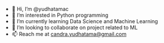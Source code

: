 - 👋 Hi, I’m @yudhatamac
- 👀 I’m interested in Python programming
- 🌱 I’m currently learning Data Science and Machine Learning
- 💞️ I’m looking to collaborate on project related to ML
- 📫 Reach me at candra.yudhatama@gmail.com

<!---
yudhatamac/yudhatamac is a ✨ special ✨ repository because its `README.md` (this file) appears on your GitHub profile.
You can click the Preview link to take a look at your changes.
--->
